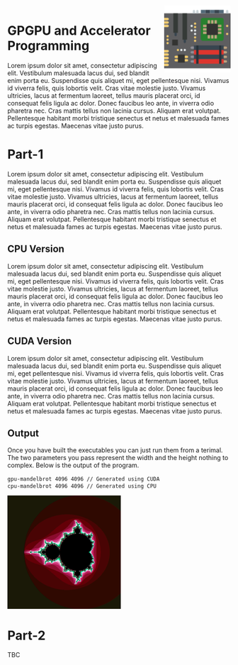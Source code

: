 
<img src='motherboard.png' height='150' width='150' align='right' />

# GPGPU and Accelerator Programming

Lorem ipsum dolor sit amet, consectetur adipiscing elit. Vestibulum malesuada lacus dui, sed blandit enim porta eu. Suspendisse quis aliquet mi, eget pellentesque nisi. Vivamus id viverra felis, quis lobortis velit. Cras vitae molestie justo. Vivamus ultricies, lacus at fermentum laoreet, tellus mauris placerat orci, id consequat felis ligula ac dolor. Donec faucibus leo ante, in viverra odio pharetra nec. Cras mattis tellus non lacinia cursus. Aliquam erat volutpat. Pellentesque habitant morbi tristique senectus et netus et malesuada fames ac turpis egestas. Maecenas vitae justo purus.

# Part-1

Lorem ipsum dolor sit amet, consectetur adipiscing elit. Vestibulum malesuada lacus dui, sed blandit enim porta eu. Suspendisse quis aliquet mi, eget pellentesque nisi. Vivamus id viverra felis, quis lobortis velit. Cras vitae molestie justo. Vivamus ultricies, lacus at fermentum laoreet, tellus mauris placerat orci, id consequat felis ligula ac dolor. Donec faucibus leo ante, in viverra odio pharetra nec. Cras mattis tellus non lacinia cursus. Aliquam erat volutpat. Pellentesque habitant morbi tristique senectus et netus et malesuada fames ac turpis egestas. Maecenas vitae justo purus.

## CPU Version

Lorem ipsum dolor sit amet, consectetur adipiscing elit. Vestibulum malesuada lacus dui, sed blandit enim porta eu. Suspendisse quis aliquet mi, eget pellentesque nisi. Vivamus id viverra felis, quis lobortis velit. Cras vitae molestie justo. Vivamus ultricies, lacus at fermentum laoreet, tellus mauris placerat orci, id consequat felis ligula ac dolor. Donec faucibus leo ante, in viverra odio pharetra nec. Cras mattis tellus non lacinia cursus. Aliquam erat volutpat. Pellentesque habitant morbi tristique senectus et netus et malesuada fames ac turpis egestas. Maecenas vitae justo purus.

## CUDA Version

Lorem ipsum dolor sit amet, consectetur adipiscing elit. Vestibulum malesuada lacus dui, sed blandit enim porta eu. Suspendisse quis aliquet mi, eget pellentesque nisi. Vivamus id viverra felis, quis lobortis velit. Cras vitae molestie justo. Vivamus ultricies, lacus at fermentum laoreet, tellus mauris placerat orci, id consequat felis ligula ac dolor. Donec faucibus leo ante, in viverra odio pharetra nec. Cras mattis tellus non lacinia cursus. Aliquam erat volutpat. Pellentesque habitant morbi tristique senectus et netus et malesuada fames ac turpis egestas. Maecenas vitae justo purus.

## Output

Once you have built the executables you can just run them from a terimal. The two parameters you pass represent the width and the height nothing to complex. Below is the output of the program.

```
gpu-mandelbrot 4096 4096 // Generated using CUDA
cpu-mandelbrot 4096 4096 // Generated using CPU
```
<img src='output.png' />

# Part-2

TBC